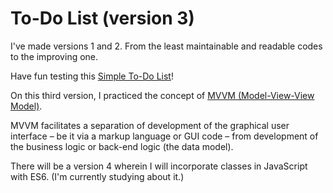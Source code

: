 # To-Do List (version 3)

I've made versions 1 and 2. From the least maintainable and readable codes to the improving one.

Have fun testing this [Simple To-Do List](https://jiannejose.github.io/to-do-list-v.3/)!


On this third version, I practiced the concept of [MVVM (Model-View-View Model)](https://en.wikipedia.org/wiki/Model%E2%80%93view%E2%80%93viewmodel).

MVVM facilitates a separation of development of the graphical user interface – be it via a markup language or GUI code – from development of the business logic or back-end logic (the data model). 


There will be a version 4 wherein I will incorporate classes in JavaScript with ES6. (I'm currently studying about it.)

